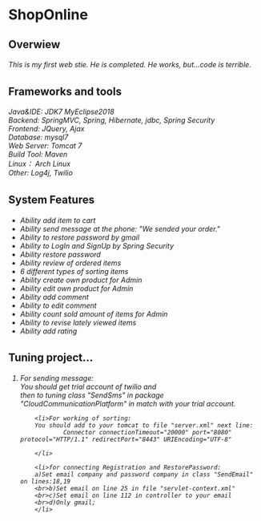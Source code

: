 # ShopOnline

<h2>Overwiew</h2>
<h6>This is my first web stie. He is completed. He works, but...code is terrible.<h6>

<h2>Frameworks and tools</h2>

<h6>
    Java&IDE: JDK7 MyEclipse2018<br>
    Backend: SpringMVC, Spring, Hibernate, jdbc, Spring Security<br>
    Frontend: JQuery, Ajax <br>
    Database: mysql7<br>
    Web Server: Tomcat 7<br>
    Build Tool: Maven<br>
    Linux： Arch Linux<br>
    Other: Log4j, Twilio <br>
</h6>

<h2>System Features</h2>

<h6>
    <ul>
        <li>Ability add item to cart</li>
        <li>Ability send message at the phone: "We sended your order."</li>
        <li>Ability to restore password by gmail</li>
        <li>Ability to LogIn and SignUp by Spring Security</li>
        <li>Ability restore password</li>
        <li>Ability review of ordered items</li>
        <li>6 different types of sorting items</li>
        <li>Ability create own product for Admin</li>
        <li>Ability edit own product for Admin</li>
        <li>Ability add comment</li>
        <li>Ability to edit comment</li>
        <li>Ability count sold amount of items for Admin</li>
        <li>Ability to revise lately viewed items</li>
        <li>Ability add rating</li>
        
    
   </ul>

</h6>

<h2>Tuning project...</h2>

<h6>
    <ol>
        <li>For sending message:<br>
        You should get trial account of twilio and <br>then to tuning class "SendSms" in package "CloudCommunicationPlatform" in match with your trial account.
        </li>
        
        <li>For working of sorting:
        You should add to your tomcat to file "server.xml" next line:
                Connector connectionTimeout="20000" port="8080" protocol="HTTP/1.1" redirectPort="8443" URIEncoding="UTF-8"

        </li>
        
        <li>for connecting Registration and RestorePassword:
        a)Set email company and password company in class "SendEmail" on lines:18,19
        <br>b)Set email on line 25 in file "servlet-context.xml"
        <br>c)Set email on line 112 in controller to your email
        <br>d)Only gmail;
        </li>
        
        
        
   </ol>
    
    
</h6>
    
    
    
    
    
    
    
    
    
    
    
    
    
    
    
    
    
